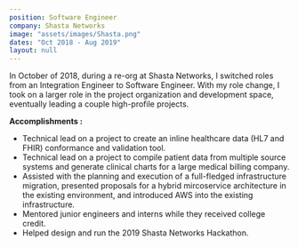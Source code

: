```yaml
---
position: Software Engineer
company: Shasta Networks
image: "assets/images/Shasta.png"
dates: "Oct 2018 - Aug 2019"
layout: null
---
```

<p>
    In October of 2018, during a re-org at Shasta Networks, I switched roles from an Integration Engineer to Software Engineer. 
    With my role change, I took on a larger role in the project organization and development space, eventually leading a couple 
    high-profile projects.
</p>
<b>Accomplishments :</b>
<ul class="work-responsibility">
    <li><i class="fa fa-circle"></i>Technical lead on a project to create an inline healthcare data (HL7 and FHIR) conformance and validation tool.</li>
    <li><i class="fa fa-circle"></i>Technical lead on a project to compile patient data from multiple source systems and generate clinical charts for a large medical billing company.</li>
    <li><i class="fa fa-circle"></i>Assisted with the planning and execution of a full-fledged infrastructure migration, presented proposals for a hybrid mircoservice architecture in the existing environment, and introduced AWS into the existing infrastructure.</li>
    <li><i class="fa fa-circle"></i>Mentored junior engineers and interns while they received college credit.</li>
    <li><i class="fa fa-circle"></i>Helped design and run the 2019 Shasta Networks Hackathon.</li>

</ul>
